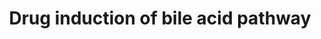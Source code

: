 ---
annotations:
- id: PW:0000754
  parent: drug pathway
  type: Pathway Ontology
  value: drug pathway
- id: PW:0001093
  parent: regulatory pathway
  type: Pathway Ontology
  value: bile acid signaling pathway
- id: CL:0000182
  parent: native cell
  type: Cell Type Ontology
  value: hepatocyte
authors:
- Riannefijten
- MaintBot
- Egonw
- Susan
- Mkutmon
- Roelod
- Eweitz
citedin:
- link: PMC9377275
  title: 'Identifying Drug-Induced Liver Injury Associated With Inflammation-Drug
    and Drug-Drug Interactions in Pharmacologic Treatments for COVID-19 by Bioinformatics
    and System Biology Analyses: The Role of Pregnane X Receptor (2022)'
communities: []
description: Several drug (e.g. chlozapine) and their inhibitory effects on targets
  of the bile acid production pathway.
last-edited: 2024-02-19
ndex: 2fc71a2d-8b64-11eb-9e72-0ac135e8bacf
organisms:
- Homo sapiens
redirect_from:
- /index.php/Pathway:WP2289
- /instance/WP2289
- /instance/WP2289_r128660
revision: r128660
schema-jsonld:
- '@context': https://schema.org/
  '@id': https://wikipathways.github.io/pathways/WP2289.html
  '@type': Dataset
  creator:
    '@type': Organization
    name: WikiPathways
  description: Several drug (e.g. chlozapine) and their inhibitory effects on targets
    of the bile acid production pathway.
  keywords:
  - ABCB1
  - ABCB11
  - ABCC2
  - ABCC3
  - ABCC4
  - BAAT
  - Bile acids
  - Bilirubin
  - CYP3A4
  - CYP7A1
  - Chlorpromazine
  - Cholesterol
  - Cimetidine
  - Clarithromyci
  - Clozapine
  - Colchicine
  - Cyclosporin
  - Deoxycholic acid
  - Digoxin
  - Erythromycin
  - Ezetimibe
  - Glyburide
  - Glycocholic acid
  - Isoursodeoxycholic acid
  - Methylprednisolone
  - NR1H4
  - NR1I2
  - NR1I3
  - Oxiglutatione
  - Phomin
  - Phospholipids
  - Ranitidine
  - SLC10A1
  - SLC51A
  - SLC51B
  - SLCO1B1
  - SULT2A1
  - Silybin
  - Tacrolimus
  - Taurocholic acid
  - Tetrahydrocortisone
  - Trabectedin
  - Troglitazone
  - VDR
  license: CC0
  name: Drug induction of bile acid pathway
seo: CreativeWork
title: Drug induction of bile acid pathway
wpid: WP2289
---